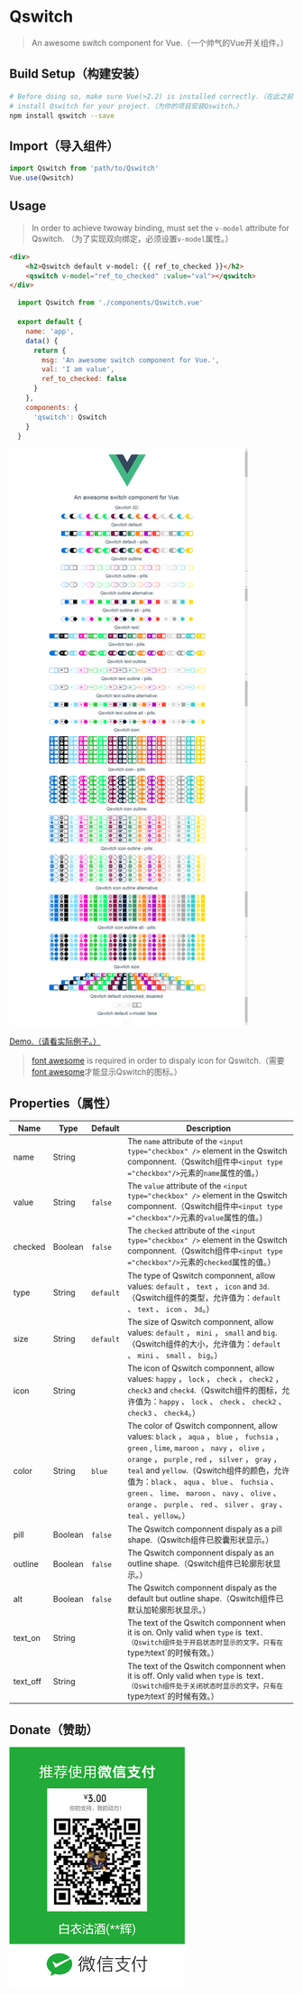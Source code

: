 # Qswitch

> An awesome switch component for Vue.（一个帅气的Vue开关组件。）

## Build Setup（构建安装）

``` bash
# Before doing so, make sure Vue(>2.2) is installed correctly.（在此之前，请确保Vue(>2.2)已正确安装。）
# install Qswitch for your project.（为你的项目安装Qswitch。）
npm install qswitch --save
```

## Import（导入组件）

``` js
import Qswitch from 'path/to/Qswitch'
Vue.use(Qwsitch)
```

## Usage

> In order to achieve twoway binding, must set  the `v-model` attribute  for Qswitch. （为了实现双向绑定，必须设置`v-model`属性。）

``` html
<div>
	<h2>Qswitch default v-model: {{ ref_to_checked }}</h2>
	<qswitch v-model="ref_to_checked" :value="val"></qswitch>
</div>
```

``` js
  import Qswitch from './components/Qswitch.vue'

  export default {
    name: 'app',
    data() {
      return {
        msg: 'An awesome switch component for Vue.',
        val: 'I am value',
        ref_to_checked: false
      }
    },
    components: {
      'qswitch': Qswitch
    }
  }
```

![Alt text](./src/static/Qswitch-Screenshot.png)

[Demo.（请看实际例子。）](./src/static/example/demo.html "Demo.（请看实际例子。）")

> [font awesome](http://fontawesome.io/icons/ "font awesome") is required in order to dispaly icon for Qswitch.（需要 [font awesome](http://fontawesome.io/icons/ "font awesome")才能显示Qswitch的图标。）

## Properties（属性）

| Name    | Type   | Default  | Description|
| ------- | ------ | -------- | --------------- |
| name    | String |          | The `name` attribute of the `<input type="checkbox" />` element in the Qswitch componnent.（Qswitch组件中`<input type ="checkbox"/>`元素的`name`属性的值。）|
| value   | String | `false`  | The `value` attribute of the `<input type="checkbox" />` element in the Qswitch componnent.（Qswitch组件中`<input type ="checkbox"/>`元素的`value`属性的值。）|
| checked | Boolean| `false`  | The `checked` attribute of the `<input type="checkbox" />` element in the Qswitch componnent.（Qswitch组件中`<input type ="checkbox"/>`元素的`checked`属性的值。）|
| type    | String | `default`| The type of Qswitch componnent, allow values: `default` ， `text` ， `icon` and `3d`.（Qswitch组件的类型，允许值为：`default` 、 `text` 、 `icon` 、 `3d`。）|
| size    | String | `default`| The size of Qswitch componnent, allow values: `default` ， `mini` ， `small` and `big`.（Qswitch组件的大小，允许值为：`default` 、 `mini` 、 `small` 、 `big`。）|
| icon    | String |          | The icon of Qswitch componnent, allow values: `happy` ， `lock` ， `check` ， `check2` ， `check3` and `check4`.（Qswitch组件的图标，允许值为：`happy` 、 `lock` 、 `check` 、 `check2` 、 `check3` 、 `check4`。）|
| color   | String | `blue`   | The color of Qswitch componnent, allow values: `black` ， `aqua` ， `blue` ， `fuchsia` ， `green` , `lime`,  `maroon` ， `navy` ， `olive` ， `orange` ， `purple` , `red` ， `silver` ， `gray` ， `teal` and `yellow`.（Qswitch组件的颜色，允许值为：`black` 、 `aqua` 、 `blue` 、 `fuchsia` 、 `green` 、 `lime`、  `maroon` 、 `navy` 、 `olive` 、 `orange` 、 `purple` 、 `red` 、 `silver` 、 `gray` 、 `teal` 、`yellow`。）|
| pill    | Boolean| `false`  | The Qswitch componnent dispaly as a pill shape.（Qswitch组件已胶囊形状显示。）|
| outline | Boolean| `false`  | The Qswitch componnent dispaly as an outline shape.（Qswitch组件已轮廓形状显示。）|
| alt     | Boolean| `false`  | The Qswitch componnent dispaly as the default but outline shape.（Qswitch组件已默认加轮廓形状显示。）|
| text_on | String |          | The text of the Qswitch componnent when it is on. Only valid when `type` is` `text`.（Qswitch组件处于开启状态时显示的文字。只有在`type`为`text`的时候有效。）|
| text_off| String |          | The text of the Qswitch componnent when it is off. Only valid when `type` is` `text`.（Qswitch组件处于关闭状态时显示的文字。只有在`type`为`text`的时候有效。）|

## Donate（赞助）

![Alt text](./src/static/Qswitch-qrcode.png)
